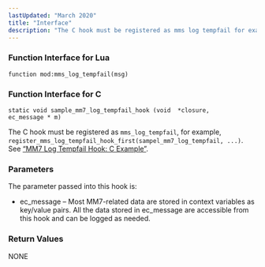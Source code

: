 ```yaml
---
lastUpdated: "March 2020"
title: "Interface"
description: "The C hook must be registered as mms log tempfail for example register mms log tempfail hook first sampel mm 7 log tempfail See Example 28 2 MM 7 Log Tempfail Hook C Example The parameter passed into this hook is ec message Most MM 7 related data are stored..."
---
```


### <a name="idp1103984"></a> Function Interface for Lua

`function mod:mms_log_tempfail(msg)`
### <a name="idp1105760"></a> Function Interface for C

```
static void sample_mm7_log_tempfail_hook (void  *closure,
ec_message * m)
```

The C hook must be registered as `mms_log_tempfail`, for example, `register_mms_log_tempfail_hook_first(sampel_mm7_log_tempfail, ...)`. See [“MM7 Log Tempfail Hook: C Example”](/momentum/mobile/mobile-developer-guide/mm-7-log-tempfail-hook-examples#MM7_Log_Tempfail_Hook.c).

### <a name="idp1084176"></a> Parameters

The parameter passed into this hook is:

*   ec_message – Most MM7-related data are stored in context variables as key/value pairs. All the data stored in ec_message are accessible from this hook and can be logged as needed.

### <a name="idp1087568"></a> Return Values

NONE